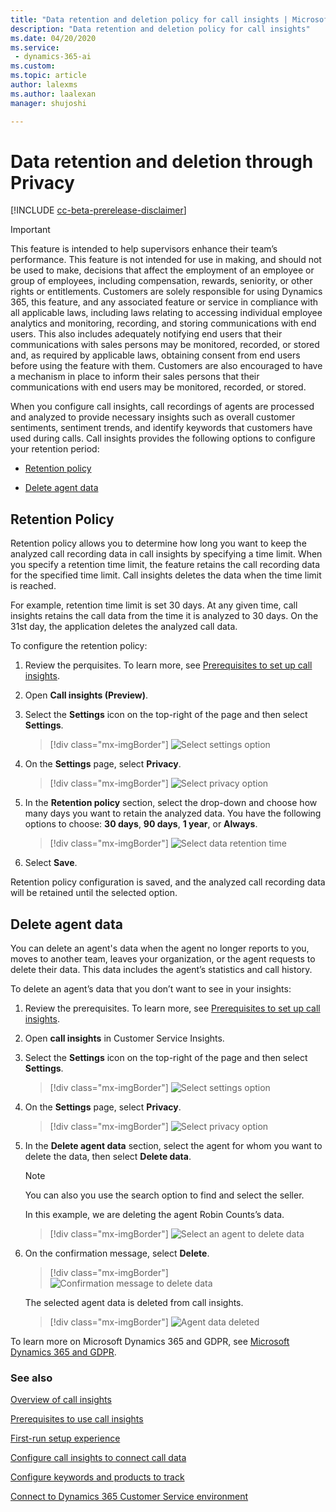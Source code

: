 ```yaml
---
title: "Data retention and deletion policy for call insights | MicrosoftDocs"
description: "Data retention and deletion policy for call insights"
ms.date: 04/20/2020
ms.service: 
 - dynamics-365-ai
ms.custom: 
ms.topic: article
author: lalexms
ms.author: laalexan
manager: shujoshi 

---
```


# Data retention and deletion through Privacy

[!INCLUDE [cc-beta-prerelease-disclaimer](../includes/cc-beta-prerelease-disclaimer.md)]

>[!IMPORTANT]
>This feature is intended to help supervisors enhance their team’s performance. This feature is not intended for use in making, and should not be used to make, decisions that affect the employment of an employee or group of employees, including compensation, rewards, seniority, or other rights or entitlements. Customers are solely responsible for using Dynamics 365, this feature, and any associated feature or service in compliance with all applicable laws, including laws relating to accessing individual employee analytics and monitoring, recording, and storing communications with end users. This also includes adequately notifying end users that their communications with sales persons may be monitored, recorded, or stored and, as required by applicable laws, obtaining consent from end users before using the feature with them. Customers are also encouraged to have a mechanism in place to inform their sales persons that their communications with end users may be monitored, recorded, or stored.

When you configure call insights, call recordings of agents are processed and analyzed to provide necessary insights such as overall customer sentiments, sentiment trends, and identify keywords that customers have used during calls. Call insights provides the following options to configure your retention period:

-	[Retention policy](#retention-policy)

-	[Delete agent data](#delete-agent-data)

## Retention Policy

Retention policy allows you to determine how long you want to keep the analyzed call recording data in call insights by specifying a time limit. When you specify a retention time limit, the feature retains the call recording data for the specified time limit. Call insights deletes the data when the time limit is reached. 

For example, retention time limit is set 30 days. At any given time, call insights retains the call data from the time it is analyzed to 30 days. On the 31st day, the application deletes the analyzed call data.

To configure the retention policy:

1.	Review the perquisites. To learn more, see [Prerequisites to set up call insights](ci-admin-prereqs.md).

2.	Open **Call insights (Preview)**. 

3.	Select the **Settings** icon on the top-right of the page and then select **Settings**.

    > [!div class="mx-imgBorder"]
    > ![Select settings option](media/ci-app-admin-select-settings.png "Select settings option")
 
4.	On the **Settings** page, select **Privacy**. 
    
    > [!div class="mx-imgBorder"]
    > ![Select privacy option](media/ci-app-admin-settings-privacy.png "Select privacy option")
 
5.	In the **Retention policy** section, select the drop-down and choose how many days you want to retain the analyzed data. You have the following options to choose: **30 days**, **90 days**, **1 year**, or **Always**.
    
    > [!div class="mx-imgBorder"]
    > ![Select data retention time](media/ci-app-admin-select-retention-policy.png "Select data retention time")
 
6.	Select **Save**.

Retention policy configuration is saved, and the analyzed call recording data will be retained until the selected option.

## Delete agent data

You can delete an agent's data when the agent no longer reports to you, moves to another team, leaves your organization, or the agent requests to delete their data. This data includes the agent’s statistics and call history. 

To delete an agent’s data that you don’t want to see in your insights:

1.	Review the prerequisites. To learn more, see [Prerequisites to set up call insights](ci-admin-prereqs.md).

2.	Open **call insights** in Customer Service Insights. 

3.	Select the **Settings** icon on the top-right of the page and then select **Settings**.

    > [!div class="mx-imgBorder"]
    > ![Select settings option](media/ci-app-admin-select-settings.png "Select settings option")
 
4.	On the **Settings** page, select **Privacy**. 

    > [!div class="mx-imgBorder"]
    > ![Select privacy option](media/ci-app-admin-settings-privacy.png "Select privacy option")
 
5.	In the **Delete agent data** section, select the agent for whom you want to delete the data, then select **Delete data**.

    > [!NOTE]
    > You can also you use the search option to find and select the seller. 

    In this example, we are deleting the agent Robin Counts’s data.

    > [!div class="mx-imgBorder"]
    > ![Select an agent to delete data](media/ci-app-admin-select-agent-delete.png "Select an agent to delete data")

6.	On the confirmation message, select **Delete**.

    > [!div class="mx-imgBorder"]
    > ![Confirmation message to delete data](media/ci-app-admin-message-agent-data-delete.png "Confirmation message to delete data")

    The selected agent data is deleted from call insights.

    > [!div class="mx-imgBorder"]
    > ![Agent data deleted](media/ci-app-admin-agent-delete-deleted.png "Agent data deleted")

To learn more on Microsoft Dynamics 365 and GDPR, see [Microsoft Dynamics 365 and GDPR](https://docs.microsoft.com/dynamics365/get-started/gdpr/index).

### See also

[Overview of call insights](ci-overview.md)

[Prerequisites to use call insights](ci-admin-prereqs.md)

[First-run setup experience](ci-admin-fre-setup.md)

[Configure call insights to connect call data](ci-admin-config-call-data.md)

[Configure keywords and products to track](ci-admin-config-keywords-products.md)

[Connect to Dynamics 365 Customer Service environment](ci-connect-customer-service-env.md)
